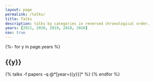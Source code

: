 ```yaml
---
layout: page
permalink: /talks/
title: Talks
description: talks by categories in reversed chronological order.
years: [2021, 2020, 2019, 2018, 2016]
nav: true
---
```



<div class="publications">

{%- for y in page.years %}
  <h2 class="year">{{y}}</h2>
  {% talks -f papers -q @*[year={{y}}]* %}
{% endfor %}

</div>
